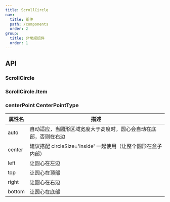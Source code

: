 ```yaml
---
title: ScrollCircle
nav:
  title: 组件
  path: /components
  order: 2
group:
  title: 非常规组件
  order: 1
---
```


<!-- ## 圆形滚动组件

将每一个卡片绕圆形旋转放置，并支持圆形滚动的方式

## 演示

### 常规使用 -->

<code src="../demo/scroll-circle/demo7.tsx"></code>

<!-- <code src="../demo/scroll-circle/demo1.tsx"></code>

### 分页使用

<code src="../demo/scroll-circle/demo2.tsx"></code>

### 设置卡片间距和不均分排列

<code src="../demo/scroll-circle/demo3.tsx"></code>

### 设置各方向上的圆心 (centerPoint)

<code src="../demo/scroll-circle/demo4.tsx"></code>

### 操作旋转

<code src="../demo/scroll-circle/demo5.tsx"></code>

### 组件多层嵌套

<code src="../demo/scroll-circle/demo6.tsx"></code> -->

## API

### ScrollCircle

<API id="ScrollCircle"></API>

### ScrollCircle.Item

<API id="ScrollCircleItem"></API>

### centerPoint <Badge>CenterPointType</Badge>

|  属性名   | 描述  |
|  ----  | ----  |
| auto  | 自动适应，当圆形区域宽度大于高度时，圆心会自动在底部，否则在右边 |
| center  | 建议搭配 circleSize='inside' 一起使用（让整个圆形在盒子内部） |
| left | 让圆心在左边 |
| top | 让圆心在顶部 |
| right | 让圆心在右边 |
| bottom | 让圆心在底部 |
